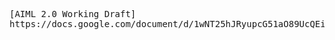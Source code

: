 <pre>
[AIML 2.0 Working Draft]
https://docs.google.com/document/d/1wNT25hJRyupcG51aO89UcQEiG-HkXRXusukADpFnDs4/pub
</pre>


